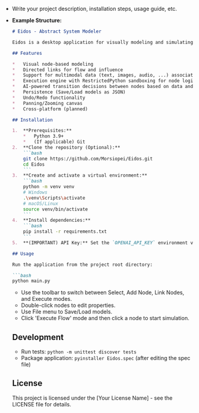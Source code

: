 *   Write your project description, installation steps, usage guide, etc.
*   **Example Structure:**
    ```markdown
    # Eidos - Abstract System Modeler

    Eidos is a desktop application for visually modeling and simulating complex abstract systems using a hybrid flowchart/mindmap approach with AI-driven transitions.

    ## Features

    *   Visual node-based modeling
    *   Directed links for flow and influence
    *   Support for multimodal data (text, images, audio, ...) associated with nodes
    *   Execution engine with RestrictedPython sandboxing for node logic
    *   AI-powered transition decisions between nodes based on data and user specs
    *   Persistence (Save/Load models as JSON)
    *   Undo/Redo functionality
    *   Panning/Zooming canvas
    *   Cross-platform (planned)

    ## Installation

    1.  **Prerequisites:**
        *   Python 3.9+
        *   (If applicable) Git
    2.  **Clone the repository (Optional):**
        ```bash
        git clone https://github.com/Morsiopei/Eidos.git
        cd Eidos
        ```
    3.  **Create and activate a virtual environment:**
        ```bash
        python -m venv venv
        # Windows
        .\venv\Scripts\activate
        # macOS/Linux
        source venv/bin/activate
        ```
    4.  **Install dependencies:**
        ```bash
        pip install -r requirements.txt
        ```
    5.  **(IMPORTANT) API Key:** Set the `OPENAI_API_KEY` environment variable with your key, or edit `config/settings.ini` (less secure).

    ## Usage

    Run the application from the project root directory:

    ```bash
    python main.py
    ```

    *   Use the toolbar to switch between Select, Add Node, Link Nodes, and Execute modes.
    *   Double-click nodes to edit properties.
    *   Use File menu to Save/Load models.
    *   Click 'Execute Flow' mode and then click a node to start simulation.

    ## Development

    *   Run tests: `python -m unittest discover tests`
    *   Package application: `pyinstaller Eidos.spec` (after editing the spec file)

    ## License

    This project is licensed under the [Your License Name] - see the LICENSE file for details.
    ``` 
